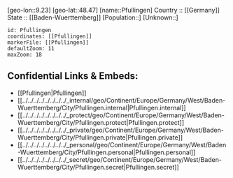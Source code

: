 ﻿---
location: [48.47,9.23] 
mapzoom: [7,12] 
mapmarker: city 
type: City
tags:
- geo/City


SpocWebEntityId: 33349
isDeleted: false
confidential: public

---
[geo-lon::9.23] 
[geo-lat::48.47] 
[name::Pfullingen] 
Country :: [[Germany]]  
State :: [[Baden-Wuerttemberg]] 
[Population::] 
[Unknown::] 


```leaflet
id: Pfullingen
coordinates: [[Pfullingen]] 
markerFile: [[Pfullingen]] 
defaultZoom: 11 
maxZoom: 18
```


## Confidential Links & Embeds: 
- [[Pfullingen|Pfullingen]]  
- [[../../../../../../../../_internal/geo/Continent/Europe/Germany/West/Baden-Wuerttemberg/City/Pfullingen.internal|Pfullingen.internal]] 
- [[../../../../../../../../_protect/geo/Continent/Europe/Germany/West/Baden-Wuerttemberg/City/Pfullingen.protect|Pfullingen.protect]] 
- [[../../../../../../../../_private/geo/Continent/Europe/Germany/West/Baden-Wuerttemberg/City/Pfullingen.private|Pfullingen.private]] 
- [[../../../../../../../../_personal/geo/Continent/Europe/Germany/West/Baden-Wuerttemberg/City/Pfullingen.personal|Pfullingen.personal]] 
- [[../../../../../../../../_secret/geo/Continent/Europe/Germany/West/Baden-Wuerttemberg/City/Pfullingen.secret|Pfullingen.secret]] 
